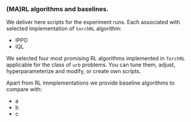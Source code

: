 ### (MA)RL algorithms and baselines.

We deliver here scripts for the experiment runs. Each associated with selected implementation of `torchRL` algorithm:
* IPPO
* IQL

We selected four most promising RL algorithms implemented in `TorchRL` applicable for the class of `urb` problems. You can tune them, adjust, hyperparameterize and modify, or create own scripts.

Apart from RL immplementations we provide baseline algorithms to compare with:
* a
* b
* c

